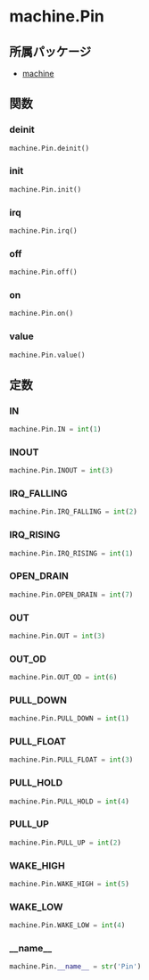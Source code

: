 # machine.Pin

## 所属パッケージ
- [machine](../../module/machine)

## 関数

### deinit
```python
machine.Pin.deinit()
```

### init
```python
machine.Pin.init()
```

### irq
```python
machine.Pin.irq()
```

### off
```python
machine.Pin.off()
```

### on
```python
machine.Pin.on()
```

### value
```python
machine.Pin.value()
```

## 定数

### IN
```python
machine.Pin.IN = int(1)
```

### INOUT
```python
machine.Pin.INOUT = int(3)
```

### IRQ\_FALLING
```python
machine.Pin.IRQ_FALLING = int(2)
```

### IRQ\_RISING
```python
machine.Pin.IRQ_RISING = int(1)
```

### OPEN\_DRAIN
```python
machine.Pin.OPEN_DRAIN = int(7)
```

### OUT
```python
machine.Pin.OUT = int(3)
```

### OUT\_OD
```python
machine.Pin.OUT_OD = int(6)
```

### PULL\_DOWN
```python
machine.Pin.PULL_DOWN = int(1)
```

### PULL\_FLOAT
```python
machine.Pin.PULL_FLOAT = int(3)
```

### PULL\_HOLD
```python
machine.Pin.PULL_HOLD = int(4)
```

### PULL\_UP
```python
machine.Pin.PULL_UP = int(2)
```

### WAKE\_HIGH
```python
machine.Pin.WAKE_HIGH = int(5)
```

### WAKE\_LOW
```python
machine.Pin.WAKE_LOW = int(4)
```

### \_\_name\_\_
```python
machine.Pin.__name__ = str('Pin')
```
